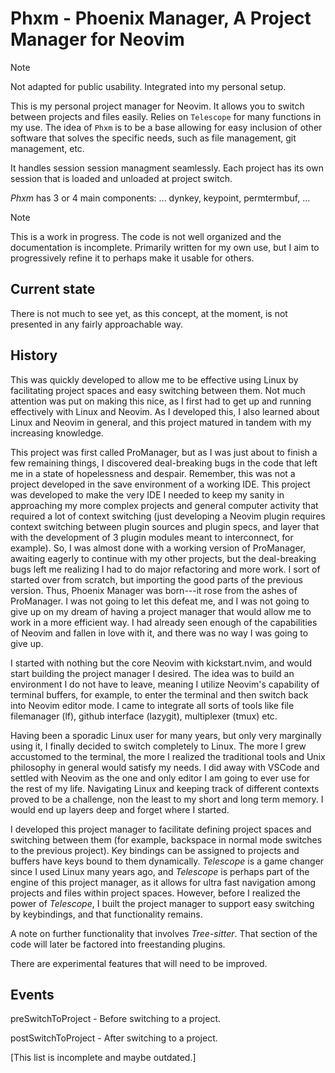 # Phxm - Phoenix Manager, A Project Manager for Neovim

> [!NOTE]
> Not adapted for public usability. Integrated into my personal setup.

This is my personal project manager for Neovim. It allows you to switch between projects and files easily. Relies on `Telescope` for many functions in my use. The idea of `Phxm` is to be a base allowing for easy inclusion of other software that solves the specific needs, such as file management, git management, etc.

It handles session session managment seamlessly. Each project has its own session that is loaded and unloaded at project switch.

_Phxm_ has 3 or 4 main components: ... dynkey, keypoint, permtermbuf, ...

> [!NOTE]
> This is a work in progress. The code is not well organized and the documentation is incomplete. Primarily written for my own use, but I aim to progressively refine it to perhaps make it usable for others.

## Current state

There is not much to see yet, as this concept, at the moment, is not presented in any fairly approachable way.

## History

This was quickly developed to allow me to be effective using Linux by facilitating project spaces and easy switching between them. Not much attention was put on making this nice, as I first had to get up and running effectively with Linux and Neovim. As I developed this, I also learned about Linux and Neovim in general, and this project matured in tandem with my increasing knowledge.

This project was first called ProManager, but as I was just about to finish a few remaining things, I discovered deal-breaking bugs in the code that left me in a state of hopelessness and despair. Remember, this was not a project developed in the save environment of a working IDE. This project was developed to make the very IDE I needed to keep my sanity in approaching my more complex projects and general computer activity that required a lot of context switching (just developing a Neovim plugin requires context switching between plugin sources and plugin specs, and layer that with the development of 3 plugin modules meant to interconnect, for example). So, I was almost done with a working version of ProManager, awaiting eagerly to continue with my other projects, but the deal-breaking bugs left me realizing I had to do major refactoring and more work. I sort of started over from scratch, but importing the good parts of the previous version. Thus, Phoenix Manager was born---it rose from the ashes of ProManager. I was not going to let this defeat me, and I was not going to give up on my dream of having a project manager that would allow me to work in a more efficient way. I had already seen enough of the capabilities of Neovim and fallen in love with it, and there was no way I was going to give up.

I started with nothing but the core Neovim with kickstart.nvim, and would start building the project manager I desired. The idea was to build an environment I do not have to leave, meaning I utilize Neovim's capability of terminal buffers, for example, to enter the terminal and then switch back into Neovim editor mode. I came to integrate all sorts of tools like file filemanager (lf), github interface (lazygit), multiplexer (tmux) etc.

Having been a sporadic Linux user for many years, but only very marginally using it, I finally decided to switch completely to Linux. The more I grew accustomed to the terminal, the more I realized the traditional tools and Unix philosophy in general would satisfy my needs. I did away with VSCode and settled with Neovim as the one and only editor I am going to ever use for the rest of my life. Navigating Linux and keeping track of different contexts proved to be a challenge, non the least to my short and long term memory. I would end up layers deep and forget where I started.

I developed this project manager to facilitate defining project spaces and switching between them (for example, backspace in normal mode switches to the previous project). Key bindings can be assigned to projects and buffers have keys bound to them dynamically. _Telescope_ is a game changer since I used Linux many years ago, and _Telescope_ is perhaps part of the engine of this project manager, as it allows for ultra fast navigation among projects and files within project spaces. However, before I realized the power of _Telescope_, I built the project manager to support easy switching by keybindings, and that functionality remains.

A note on further functionality that involves _Tree-sitter_. That section of the code will later be factored into freestanding plugins.

There are experimental features that will need to be improved.

## Events

preSwitchToProject - Before switching to a project.

postSwitchToProject - After switching to a project.

[This list is incomplete and maybe outdated.]
